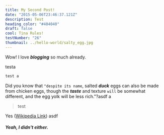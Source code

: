 ```yaml
---
title: My Second Post!
date: "2015-05-06T23:46:37.121Z"
description: Test
heading_color: "#404040"
draft: false
cool: Tina Rules!
testNumber: "26"
thumbnail: ../hello-world/salty_egg.jpg
---
```


Wow! I love _**blogging**_ so much already.

testa

```javascript
test a
```

Did you know that `"despite its name`, salted _**duck**_ eggs can also be made from chicken eggs, though the _**taste**_ and texture `will` be somewhat different, and the egg yolk will be less rich."?asdf a

> test

Yes ([Wikipedia Link](http://en.wikipedia.org/wiki/Salted_duck_egg)) asdf

##### Yeah, I didn't either.
